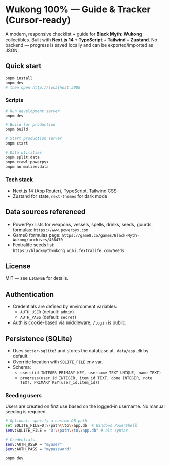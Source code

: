 # Wukong 100% — Guide & Tracker (Cursor-ready)

A modern, responsive checklist + guide for **Black Myth: Wukong** collectibles. Built with **Next.js 14 + TypeScript + Tailwind + Zustand**. No backend — progress is saved locally and can be exported/imported as JSON.

## Quick start
```bash
pnpm install
pnpm dev
# then open http://localhost:3000
```

### Scripts
```bash
# Run development server
pnpm dev

# Build for production
pnpm build

# Start production server
pnpm start

# Data utilities
pnpm split:data
pnpm crawl:powerpyx
pnpm normalize:data
```

### Tech stack
- Next.js 14 (App Router), TypeScript, Tailwind CSS
- Zustand for state, `next-themes` for dark mode

## Data sources referenced
- PowerPyx lists for weapons, vessels, spells, drinks, seeds, gourds, formulas: `https://www.powerpyx.com`
- Game8 formulas page: `https://game8.co/games/Black-Myth-Wukong/archives/468470`
- Fextralife seeds list: `https://blackmythwukong.wiki.fextralife.com/Seeds`


## License
MIT — see `LICENSE` for details.

## Authentication

- Credentials are defined by environment variables:
  - `AUTH_USER` (default: `admin`)
  - `AUTH_PASS` (default: `secret`)
- Auth is cookie-based via middleware; `/login` is public.

## Persistence (SQLite)

- Uses `better-sqlite3` and stores the database at `.data/app.db` by default.
- Override location with `SQLITE_FILE` env var.
- Schema:
  - `users(id INTEGER PRIMARY KEY, username TEXT UNIQUE, name TEXT)`
  - `progress(user_id INTEGER, item_id TEXT, done INTEGER, note TEXT, PRIMARY KEY(user_id,item_id))`

### Seeding users

Users are created on first use based on the logged-in username. No manual seeding is required.

```bash
# Optional: specify a custom DB path
set SQLITE_FILE=D:\\path\\to\\app.db  # Windows PowerShell
$env:SQLITE_FILE = "D:\\path\\to\\app.db" # alt syntax

# Credentials
$env:AUTH_USER = "myuser"
$env:AUTH_PASS = "mypassword"

pnpm dev
```


